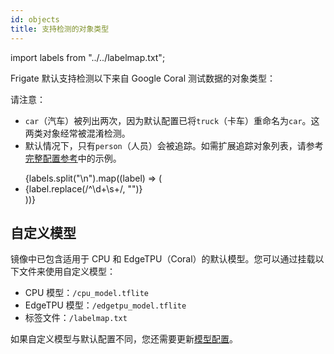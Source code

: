 ```yaml
---
id: objects
title: 支持检测的对象类型
---
```


import labels from "../../labelmap.txt";

Frigate 默认支持检测以下来自 Google Coral 测试数据的对象类型：

请注意：
- `car`（汽车）被列出两次，因为默认配置已将`truck`（卡车）重命名为`car`。这两类对象经常被混淆检测。
- 默认情况下，只有`person`（人员）会被追踪。如需扩展追踪对象列表，请参考[完整配置参考](reference.md)中的示例。

<ul>
  {labels.split("\n").map((label) => (
    <li>{label.replace(/^\d+\s+/, "")}</li>
  ))}
</ul>

## 自定义模型

镜像中已包含适用于 CPU 和 EdgeTPU（Coral）的默认模型。您可以通过挂载以下文件来使用自定义模型：

- CPU 模型：`/cpu_model.tflite`
- EdgeTPU 模型：`/edgetpu_model.tflite`
- 标签文件：`/labelmap.txt`

如果自定义模型与默认配置不同，您还需要更新[模型配置](advanced.md#model)。